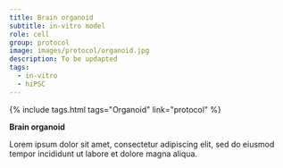 ```yaml
---
title: Brain organoid
subtitle: in-vitro model
role: cell
group: protocol
image: images/protocol/organoid.jpg
description: To be updapted
tags:
  - in-vitro
  - hiPSC
---
```


{%
  include tags.html
  tags="Organoid"
  link="protocol"
%}

<strong>Brain organoid</strong>

Lorem ipsum dolor sit amet, consectetur adipiscing elit, sed do eiusmod tempor incididunt ut labore et dolore magna aliqua.

